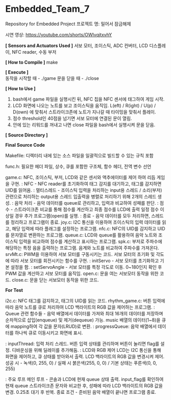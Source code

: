 # Embedded_Team_7
Repository for Embedded Project
프로젝트 명: 밀어서 잠금해제

시연 영상: https://youtube.com/shorts/OWIvqjtxvhY


**[ Sensors and Actuators Used ]**
서보 모터, 조이스틱, ADC 컨버터, LCD 디스플레이, NFC reader, 수동 부저
  

**[ How to Compile ]**
make


**[ Execute ]**  
동작을 시작할 때 - ./game
문을 닫을 때 - ./close


**[ How to Use ]**
1. bash에서 game 파일을 실행시킨 뒤, NFC 칩을 NFC 센서에 태그하여 게임 시작.
2. LCD 화면에 나오는 노트를 보고 조이스틱을 움직임.
   L(eft) / R(ight) / U(p) / D(own) 에 맞춰서 스트라이크존에 노트가 지나갈 때 타이밍을 맞춰서 플레이.
3. 점수 threshold인 40점을 넘기면 서보 모터에 연결된 문이 열림.
4. 안에 있는 리워드를 꺼내고 나면 close 파일을 bash에서 실행시켜 문을 닫음.
  

**[ Source Directory ]**
  
**Final Source Code**

Makefile: 디렉터리 내에 있는 소스 파일을 일괄적으로 빌드할 수 있는 규칙 포함

func.h: 필요한 헤더 파일, 상수, 큐를 포함한 구조체, 함수 헤더, 전역 변수 선언

game.c: NFC, 조이스틱, 부저, LCD와 같은 센서와 액추에이터를 제어 하여 리듬 게임을 구현.
  : NFC - NFC reader를 초기화하여 태그 감지를 대기하고, 태그를 감지하면 UID를 읽어옴.
  : 멀티스레드 - 조이스틱 입력을 처리하는 input용 스레드 / 소리(부저) 관련으로 처리하는 output용 스레드
                 입출력을 병렬로 처리하기 위해 2개의 스레드 생성.
  : 음악 처리 - 음악 데이터를 queue로 관리하고, 입력과 비교하여 성패를 판단.
  : 점수 - 스트라이크존 비교를 통해 점수를 계산하고 최종 점수를 LCD에 출력
           일정 점수 이상일 경우 추가 프로그램(open)를 실행.
  : 종료 - 음악 데이터를 모두 처리하면, 스레드를 정리하고 프로그램이 종료.
joy.c: I2C 통신을 이용하여 조이스틱의 입력 데이터를 읽고, 해당 입력에 따라 플래그를 설정하는 프로그램.
nfc.c: NFC의 UID를 감지하고 UID를 문자열로 변환하는 프로그램.
queue.c: LCD와 queue를 활용하여 음악 노트와 조이스틱 입력을 비교하여 점수를 계산하고 표시하는 프로그램. 
spk.c: 부저로 주파수에 해당하는 특정 음을 출력하는 프로그램. 
       음계와 노트를 비교하여 주파수를 가져온다.
srvMt.c: PWM을 이용하여 서보 모터를 구동시키는 코드. 서보 모터의 초기화 및 각도에 따라 서보 모터를 회전시키는 함수를 구현. 
  : initServo - 서보 모터를 초기화하고 기본 설정을 함.
  : setServoAngle - 서보 모터를 특정 각도로 이동. 0~180인지 확인 후 PWM 값을 계산하고 서보 모터를 움직임. 
open.c: 문을 여는 서보모터 동작을 위한 코드.
close.c: 문을 닫는 서보모터 동작을 위한 코드.
  
  
  
  
**For Test**

i2c.c: NFC 태그를 감지하고, 태그의 UID를 읽는 코드. 
rhythm_game.c: 버튼 입력에 따라 음악 노트를 큐로 처리하여 LCD 백라이트의 RGB 값을 제어하는 프로그램.
  : Queue 관련 함수들 - 음악 배열에서 데이터를 가져와 최대 16개의 데이터를 저장하며 순차적으로 삽입(enqueue) 및 제거(dequeue) 가능.
    music 배열의 데이터(1~8)을 큐에 mapping하여 각 값을 문자(LRUD)로 변환. 
  : progressQueue: 음악 배열에서 데이터를 하나씩 큐로 이동시키고 화면에 표시.
  
  : inputThread: 입력 처리 스레드. 버튼 입력 상태를 관리하며 버튼이 눌리면 flag를 설정. 디바운싱을 위해 딜레이를 추가해둠.
  : LCD와 RGB 제어
    LCD는 I2C 통신을 통해 화면을 제어하고, 큐 상태를 받아와서 출력.
    LCD 백라이트의 RGB 값을 변경시켜 제어. 
      성공 시 - 녹색(0, 255, 0) / 실패 시 붉은색(255, 0, 0) / 기본 상태는 푸른색(0, 0, 255)
      
  : 주요 루프
    메인 루프 - 콘솔과 LCD에 현재 queue 상태 출력.
                input_flag를 확인하여 현재 queue 스트라이크존 문자와 비교한 후, 성패에 따라 LCD 백라이트의 RGB 값을 변경.
                0.25초 대기 후 반복. 
    종료 조건 - 준비된 음악 배열이 끝나면 프로그램 종료.
